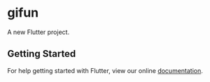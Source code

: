 # gifun

A new Flutter project.

## Getting Started

For help getting started with Flutter, view our online
[documentation](https://flutter.io/).
